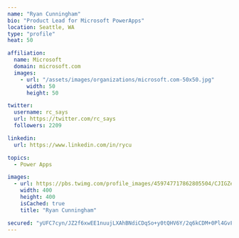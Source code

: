 ```yaml
---
name: "Ryan Cunningham"
bio: "Product Lead for Microsoft PowerApps"
location: Seattle, WA
type: "profile"
heat: 50

affiliation:
  name: Microsoft
  domain: microsoft.com
  images:
    - url: "/assets/images/organizations/microsoft.com-50x50.jpg"
      width: 50
      height: 50

twitter:
  username: rc_says
  url: https://twitter.com/rc_says
  followers: 2209

linkedin:
  url: https://www.linkedin.com/in/rycu

topics:
  - Power Apps

images:
  - url: https://pbs.twimg.com/profile_images/459747717862805504/CJIGZejd_400x400.png
    width: 400
    height: 400
    isCached: true
    title: "Ryan Cunningham"

secured: "yUFC7cyn/JZ2f6xwEE1nuujLXAhBNdiCDqSo+y0tQHV6Y/2q6kCDM+0Pl4GvFrb0R7k9816KsLJHVFGslqTLrmZ0QI3yCwk3DwOcEJ7yKeuLYlQRP9wl7Fo8GkVoAqwY5G9ilqHUuSgcN1A4DK9SkchZoujZvCtuItvRMZncjHC3fYeT4qxyTV0CLv9AvuIKBpxgsKQ3izKVK1ZXVx3WWi1e5+e3VZj7l+EbFgSXUFNrZb2GhNzaU5yq4u8Lx1w5MPVk53vS79lvGs0nk2MvkFnlQErlXvU045wuyrK6OcOLXF/hh5a2Axn4xTCGZNHgAzkTNR2pcigNWhxB0VRkZav1/59OXAute6M3xINgb6BKUO4rPOJWZziPe/W2g93H+xKb6jo6ZfIeR6jivbd910/Ga/2XCYJ0VsucvunVW3o=;np08wrR0zgw8/kbD1o+UpQ=="
---
```


